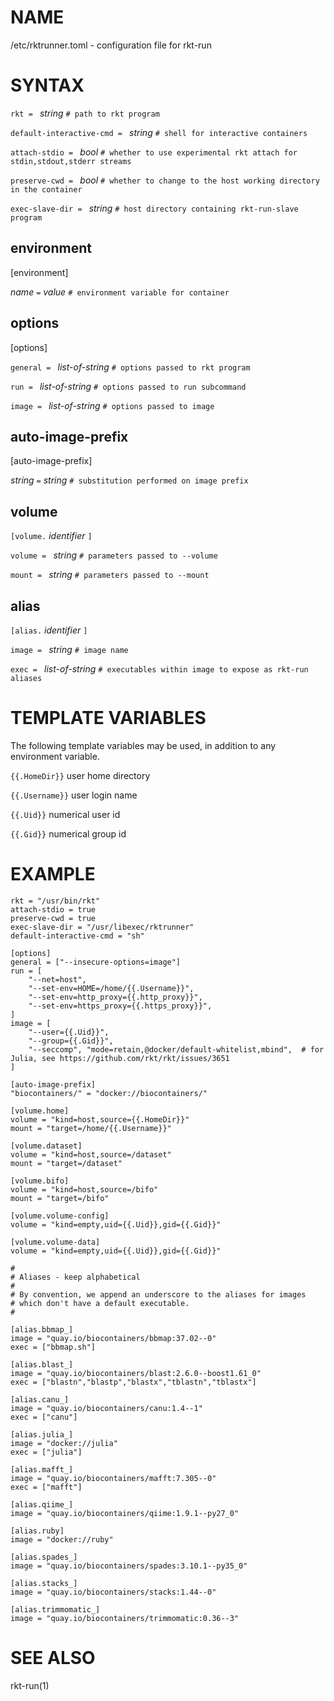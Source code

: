# NAME

/etc/rktrunner.toml - configuration file for rkt-run

# SYNTAX

`rkt = ` *string* `# path to rkt program`

`default-interactive-cmd = ` *string* `# shell for interactive containers`

`attach-stdio = ` *bool* `# whether to use experimental rkt attach for stdin,stdout,stderr streams`

`preserve-cwd = ` *bool* `# whether to change to the host working directory in the container`

`exec-slave-dir = ` *string* `# host directory containing rkt-run-slave program`

## environment

[environment]

*name* `=` *value* `# environment variable for container`

## options

[options]

`general = ` *list-of-string* `# options passed to rkt program`

`run = ` *list-of-string* `# options passed to run subcommand`

`image = ` *list-of-string* `# options passed to image`

## auto-image-prefix

[auto-image-prefix]

*string* ` = ` *string* `# substitution performed on image prefix`

## volume

`[volume.` *identifier* `]`

`volume = ` *string* `# parameters passed to --volume`

`mount = ` *string* `# parameters passed to --mount`

## alias

`[alias.` *identifier* `]`

`image = ` *string* `# image name`

`exec = ` *list-of-string* `# executables within image to expose as rkt-run aliases`

# TEMPLATE VARIABLES

The following template variables may be used, in addition to any environment variable.

`{{.HomeDir}}` user home directory

`{{.Username}}` user login name

`{{.Uid}}` numerical user id

`{{.Gid}}` numerical group id

# EXAMPLE
```
rkt = "/usr/bin/rkt"
attach-stdio = true
preserve-cwd = true
exec-slave-dir = "/usr/libexec/rktrunner"
default-interactive-cmd = "sh"

[options]
general = ["--insecure-options=image"]
run = [
    "--net=host",
    "--set-env=HOME=/home/{{.Username}}",
    "--set-env=http_proxy={{.http_proxy}}",
    "--set-env=https_proxy={{.https_proxy}}",
]
image = [
    "--user={{.Uid}}",
    "--group={{.Gid}}",
    "--seccomp", "mode=retain,@docker/default-whitelist,mbind",  # for Julia, see https://github.com/rkt/rkt/issues/3651
]

[auto-image-prefix]
"biocontainers/" = "docker://biocontainers/"

[volume.home]
volume = "kind=host,source={{.HomeDir}}"
mount = "target=/home/{{.Username}}"

[volume.dataset]
volume = "kind=host,source=/dataset"
mount = "target=/dataset"

[volume.bifo]
volume = "kind=host,source=/bifo"
mount = "target=/bifo"

[volume.volume-config]
volume = "kind=empty,uid={{.Uid}},gid={{.Gid}}"

[volume.volume-data]
volume = "kind=empty,uid={{.Uid}},gid={{.Gid}}"

#
# Aliases - keep alphabetical
#
# By convention, we append an underscore to the aliases for images
# which don't have a default executable.
#

[alias.bbmap_]
image = "quay.io/biocontainers/bbmap:37.02--0"
exec = ["bbmap.sh"]

[alias.blast_]
image = "quay.io/biocontainers/blast:2.6.0--boost1.61_0"
exec = ["blastn","blastp","blastx","tblastn","tblastx"]

[alias.canu_]
image = "quay.io/biocontainers/canu:1.4--1"
exec = ["canu"]

[alias.julia_]
image = "docker://julia"
exec = ["julia"]

[alias.mafft_]
image = "quay.io/biocontainers/mafft:7.305--0"
exec = ["mafft"]

[alias.qiime_]
image = "quay.io/biocontainers/qiime:1.9.1--py27_0"

[alias.ruby]
image = "docker://ruby"

[alias.spades_]
image = "quay.io/biocontainers/spades:3.10.1--py35_0"

[alias.stacks_]
image = "quay.io/biocontainers/stacks:1.44--0"

[alias.trimmomatic_]
image = "quay.io/biocontainers/trimmomatic:0.36--3"
```

# SEE ALSO

rkt-run(1)
